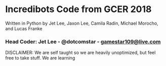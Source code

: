 # Incredibots Code from GCER 2018
Written in Python by Jet Lee, Jaxon Lee, Camila Radin, Michael Morocho, and Lucas Franke
### Head Coder: Jet Lee - @dotcomstar - gamestar109@live.com

DISCLAIMER: We are self taught so we are heavily unoptimized, but feel free to take stuff. We are learning
